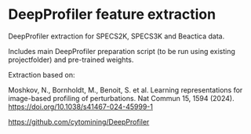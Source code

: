 # DeepProfiler feature extraction


DeepProfiler extraction for SPECS2K, SPECS3K and Beactica data.

Includes main DeepProfiler preparation script (to be run using existing projectfolder) and pre-trained weights.

Extraction based on:

Moshkov, N., Bornholdt, M., Benoit, S. et al. Learning representations for image-based profiling of perturbations. Nat Commun 15, 1594 (2024). https://doi.org/10.1038/s41467-024-45999-1

https://github.com/cytomining/DeepProfiler
